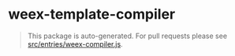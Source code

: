 # weex-template-compiler

> This package is auto-generated. For pull requests please see [src/entries/weex-compiler.js](https://github.com/weexteam/weex-vue-framework/blob/dev-weex/src/entries/weex-compiler.js).
